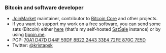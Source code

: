 ### Bitcoin and software developer

* [JoinMarket](https://github.com/JoinMarket-Org/JoinMarket-clientserver) maintainer, contributor to [Bitcoin Core](https://github.com/bitcoin/bitcoin) and other projects.
* If you want to support my work on a free software, you can send some sats (Bitcoin) either [here](https://donate.kristapsk.lv/) (that's my self-hosted [SatSale](https://github.com/nickfarrow/SatSale) instance) or by using [tippin.me](https://tippin.me/@kristapsk).
* PGP: [70A1 D47D D44F 59DF 8B22 2443 33E4 72FE 870C 7E5D](https://raw.githubusercontent.com/JoinMarket-Org/joinmarket-clientserver/master/pubkeys/KristapsKaupe.asc)
* Twitter: [@kristapsk](https://twitter.com/kristapsk)
